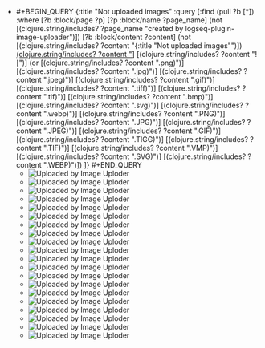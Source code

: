- #+BEGIN_QUERY
  {:title "Not uploaded images"
    :query [:find (pull ?b [*])
          :where
          [?b :block/page ?p]
          [?p :block/name ?page_name]
          (not [(clojure.string/includes? ?page_name "created by logseq-plugin-image-uploader")])
          [?b :block/content ?content]
          (not [(clojure.string/includes? ?content "{:title \"Not uploaded images\"")])
          [(clojure.string/includes? ?content "](../assets")]
          [(clojure.string/includes? ?content "![")]
          (or [(clojure.string/includes? ?content ".png)")]
              [(clojure.string/includes? ?content ".jpg)")]
              [(clojure.string/includes? ?content ".jpeg)")]
              [(clojure.string/includes? ?content ".gif)")]
              [(clojure.string/includes? ?content ".tiff)")]
              [(clojure.string/includes? ?content ".tif)")]
              [(clojure.string/includes? ?content ".bmp)")]
              [(clojure.string/includes? ?content ".svg)")]
              [(clojure.string/includes? ?content ".webp)")]
              [(clojure.string/includes? ?content ".PNG)")]
              [(clojure.string/includes? ?content ".JPG)")]
              [(clojure.string/includes? ?content ".JPEG)")]
              [(clojure.string/includes? ?content ".GIF)")]
              [(clojure.string/includes? ?content ".TIGG)")]
              [(clojure.string/includes? ?content ".TIF)")]
              [(clojure.string/includes? ?content ".VMP)")]
              [(clojure.string/includes? ?content ".SVG)")]
              [(clojure.string/includes? ?content ".WEBP)")])
        ]}
  #+END_QUERY
	- ![Uploaded by Image Uploder](../assets/image_1659938674558_0.png)
	- ![Uploaded by Image Uploder](../assets/image_1647413834730_0.png)
	- ![Uploaded by Image Uploder](../assets/image_1643552040916_0.png)
	- ![Uploaded by Image Uploder](../assets/image_1647228726041_0.png)
	- ![Uploaded by Image Uploder](../assets/image_1647228744856_0.png)
	- ![Uploaded by Image Uploder](../assets/image_1647228782176_0.png)
	- ![Uploaded by Image Uploder](../assets/image_1656043410287_0.png)
	- ![Uploaded by Image Uploder](../assets/image_1651515592519_0.png)
	- ![Uploaded by Image Uploder](../assets/image_1643594959533_0.png)
	- ![Uploaded by Image Uploder](../assets/image_1643596611751_0.png)
	- ![Uploaded by Image Uploder](../assets/image_1644295992892_0.png)
	- ![Uploaded by Image Uploder](../assets/image_1647228963561_0.png)
	- ![Uploaded by Image Uploder](../assets/image_1647228782176_0.png)
	- ![Uploaded by Image Uploder](../assets/IMG_2362_1653571853371_0.jpg)
	- ![Uploaded by Image Uploder](../assets/image_1645696254146_0.png)
	- ![Uploaded by Image Uploder](../assets/image_1643862702447_0.png)
	- ![Uploaded by Image Uploder](../assets/IMG_2382_1653654561268_0.jpg)
	- ![Uploaded by Image Uploder](../assets/image_1652069699421_0.png)
	- ![Uploaded by Image Uploder](../assets/image_1652065454700_0.png)
	- ![Uploaded by Image Uploder](../assets/IMG_2361_1653569944299_0.jpg)